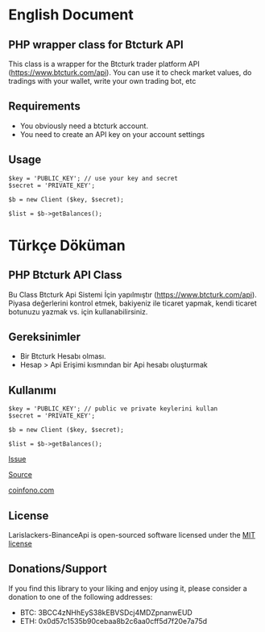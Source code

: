 English Document
======



PHP wrapper class for Btcturk API 
-------------

This class is a wrapper for the Btcturk trader platform API (https://www.btcturk.com/api).
You can use it to check market values, do tradings with your wallet,  write your own trading bot, etc

Requirements
-------------
* You obviously need a btcturk account.
* You need to create an API key on your account settings

Usage 
-------------

	$key = 'PUBLIC_KEY'; // use your key and secret
	$secret = 'PRIVATE_KEY';

	$b = new Client ($key, $secret);
	
	$list = $b->getBalances();




Türkçe Döküman
======


PHP Btcturk API Class
-------------

Bu Class Btcturk Api Sistemi İçin yapılmıştır (https://www.btcturk.com/api).
Piyasa değerlerini kontrol etmek, bakiyeniz ile ticaret yapmak, kendi ticaret botunuzu yazmak vs. için kullanabilirsiniz.


Gereksinimler
-------------

* Bir Btcturk Hesabı olması.
* Hesap > Api Erişimi kısmından bir Api hesabı oluşturmak

Kullanımı
-------------


	$key = 'PUBLIC_KEY'; // public ve private keylerini kullan
	$secret = 'PRIVATE_KEY';

	$b = new Client ($key, $secret);
	
	$list = $b->getBalances();

[Issue](https://github.com/falconsw/btcturk/issues)

[Source](https://github.com/BTCTrader/broker-api-docs)

[coinfono.com](https://coinfono.com)

License
-----

Larislackers-BinanceApi is open-sourced software licensed under the [MIT license](http://opensource.org/licenses/MIT)

Donations/Support
-----

If you find this library to your liking and enjoy using it, please consider a donation to one of the following addresses:
* BTC: 3BCC4zNHhEyS38kEBVSDcj4MDZpnanwEUD
* ETH: 0x0d57c1535b90cebaa8b2c6aa0cff5d7f20e7a75d

